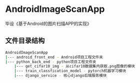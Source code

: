 # AndroidImageScanApp
毕设《基于Android的图片扫描APP的实现》

## 文件目录结构

```bash
AndroidImageScanApp
|--- android_front_end - Android项目工程文件夹
|--- python_back_end - python项目工程文件夹
	|--- get_cifar10_img - 从cifar10数据集内获取.png图像的模块
	|--- train_classfication_model - pytorch机器学习模块
	|--- django_service - 核心django后端服务模块
```

